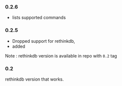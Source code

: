 ### 0.2.6

* lists supported commands

### 0.2.5

* Dropped support for rethinkdb,
* added

Note : rethinkdb version is available in repo with `0.2` tag

### 0.2

rethinkdb version that works.
